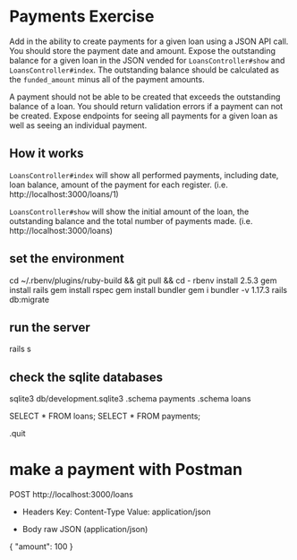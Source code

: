 # Payments Exercise

Add in the ability to create payments for a given loan using a JSON API call. You should store the payment date and amount. Expose the outstanding balance for a given loan in the JSON vended for `LoansController#show` and `LoansController#index`. The outstanding balance should be calculated as the `funded_amount` minus all of the payment amounts.

A payment should not be able to be created that exceeds the outstanding balance of a loan. You should return validation errors if a payment can not be created. Expose endpoints for seeing all payments for a given loan as well as seeing an individual payment.

## How it works

`LoansController#index` will show all performed payments, including date, loan balance, amount of the payment for each register. (i.e. http://localhost:3000/loans/1)

`LoansController#show` will show the initial amount of the loan, the outstanding balance and the total number of payments made. (i.e. http://localhost:3000/loans)

## set the environment

cd ~/.rbenv/plugins/ruby-build && git pull && cd -
rbenv install 2.5.3
gem install rails
gem install rspec
gem install bundler
gem i bundler -v 1.17.3
rails db:migrate

## run the server
rails s

## check the sqlite databases
sqlite3 db/development.sqlite3
.schema payments
.schema loans

SELECT * FROM loans;
SELECT * FROM payments;

.quit

# make a payment with Postman
POST http://localhost:3000/loans
* Headers
Key: Content-Type
Value: application/json

* Body
raw JSON (application/json)

{
    "amount": 100
}
